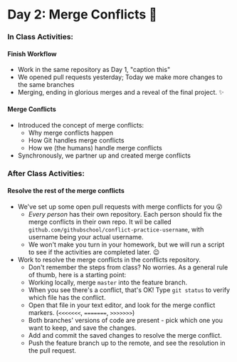 # Day 2: Merge Conflicts 🚀

### In Class Activities:

#### Finish Workflow
- Work in the same repository as Day 1, "caption this"
- We opened pull requests yesterday; Today we make more changes to the same branches
- Merging, ending in glorious merges and a reveal of the final project. :sparkles:

#### Merge Conflicts
- Introduced the concept of merge conflicts:
  - Why merge conflicts happen
  - How Git handles merge conflicts
  - How we (the humans) handle merge conflicts
- Synchronously, we partner up and created merge conflicts  

### After Class Activities:

#### Resolve the rest of the merge conflicts
- We've set up some open pull requests with merge conflicts for you :open_mouth:
  - _Every person_ has their own repository. Each person should fix the merge conflicts in their own repo. It wil be called `github.com/githubschool/conflict-practice-username`, with username being your actual username.
  - We won't make you turn in your homework, but we will run a script to see if the activities are completed later. :wink:
- Work to resolve the merge conflicts in the conflicts repository.
  - Don't remember the steps from class? No worries. As a general rule of thumb, here is a starting point:
  - Working locally, merge `master` into the feature branch.
  - When you see there's a conflict, that's OK! Type `git status` to verify which file has the conflict.
  - Open that file in your text editor, and look for the merge conflict markers. (`<<<<<<<`, `=======`, `>>>>>>>`)
  - Both branches' versions of code are present - pick which one you want to keep, and save the changes.
  - Add and commit the saved changes to resolve the merge conflict.
  - Push the feature branch up to the remote, and see the resolution in the pull request.
